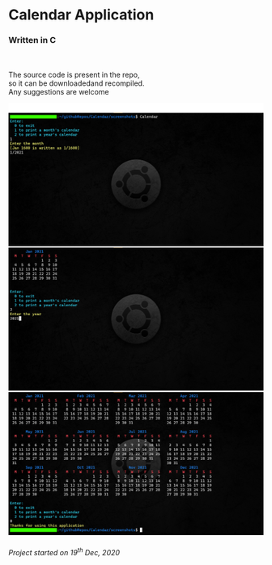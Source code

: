# Calendar Application <br>
### Written in C <br>
<br>
<br>
The source code is present in the repo, <br>
so it can be downloadedand recompiled.<br>
Any suggestions are welcome<br>

![](https://github.com/prog-apprentice401/Calendar/blob/main/screenshots/shot1.png?raw=true)
![](https://github.com/prog-apprentice401/Calendar/blob/main/screenshots/shot2.png?raw=true)
![](https://github.com/prog-apprentice401/Calendar/blob/main/screenshots/shot3.png?raw=true)

###### Project started on 19<sup>th</sup> Dec, 2020
